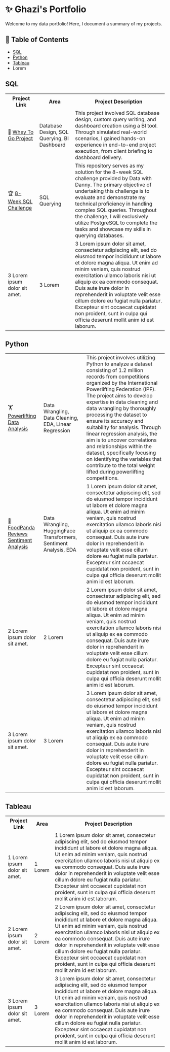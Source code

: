 # ✨ Ghazi's Portfolio 
Welcome to my data portfolio! Here, I document a summary of my projects.
## 📄 Table of Contents
+ <a href="#sql"> SQL </a>
+ <a href="#python"> Python </a>
+ <a href="#tableau"> Tableau </a>
+ Lorem

## <a id="sql"> SQL </a>
<table>
  <tr>
    <th>Project Link</th>
    <th>Area</th>
    <th>Project Description</th>
  </tr>
  <tr>
    <td>💪 <a href="https://github.com/ghazi-hishamuddin/Whey-To-Go-Project">Whey To Go Project</a></td>
    <td>Database Design, SQL Querying, BI Dashboard</td>
    <td>This project involved SQL database design, custom query writing, and dashboard creation using a BI tool. Through simulated real-world scenarios, I gained hands-on experience in end-to-end project execution, from client briefing to dashboard delivery.</td>
  </tr>
  <tr>
    <td>🏆 <a href="https://github.com/ghazi-hishamuddin/8-Week-SQL">8-Week SQL Challenge</a></td>
    <td>SQL Querying</td>
    <td> This repository serves as my solution for the 8-week SQL challenge provided by Data with Danny. The primary objective of undertaking this challenge is to evaluate and demonstrate my technical proficiency in handling complex SQL queries. Throughout the challenge, I will exclusively utilize PostgreSQL to complete the tasks and showcase my skills in querying databases.</td>
  </tr>
  <tr>
    <td>3 Lorem ipsum dolor sit amet.</td>
    <td>3 Lorem</td>
    <td>3 Lorem ipsum dolor sit amet, consectetur adipiscing elit, sed do eiusmod tempor incididunt ut labore et dolore magna aliqua. Ut enim ad minim veniam, quis nostrud exercitation ullamco laboris nisi ut aliquip ex ea commodo consequat. Duis aute irure dolor in
      reprehenderit in voluptate velit esse cillum dolore eu fugiat nulla pariatur. Excepteur sint occaecat cupidatat non proident, sunt in culpa qui officia deserunt mollit anim id est laborum.</td>
  </tr>
</table>

## <a id="python"> Python </a>
<table>
  <tr>
    <td>🏋️ <a href='https://github.com/ghazi-hishamuddin/IPF-EDA/blob/main/ipf_EDA.ipynb'>Powerlifting Data Analysis</th>
    <td>Data Wrangling, Data Cleaning, EDA, Linear Regression</th>
    <td>This project involves utilizing Python to analyze a dataset consisting of 1.2 million records from competitions organized by the International Powerlifting Federation (IPF). The project aims to develop expertise in data cleaning and data wrangling by thoroughly processing the dataset to ensure its accuracy and suitability for analysis. Through linear regression analysis, the aim is to uncover correlations and relationships within the dataset, specifically focusing on identifying the variables that contribute to the total weight lifted during powerlifting competitions.</th>
  </tr>
  <tr>
    <td>🍗 <a href='https://github.com/ghazi-hishamuddin/FoodPanda-Sentiment-Analysis'> FoodPanda Reviews Sentiment Analysis</a> </td>
    <td>Data Wrangling, HuggingFace Transformers, Sentiment Analysis, EDA</td>
    <td>1 Lorem ipsum dolor sit amet, consectetur adipiscing elit, sed do eiusmod tempor incididunt ut labore et dolore magna aliqua. Ut enim ad minim veniam, quis nostrud exercitation ullamco laboris nisi ut aliquip ex ea commodo consequat. Duis aute irure dolor in
      reprehenderit in voluptate velit esse cillum dolore eu fugiat nulla pariatur. Excepteur sint occaecat cupidatat non proident, sunt in culpa qui officia deserunt mollit anim id est laborum.</td>
  </tr>
  <tr>
    <td>2 Lorem ipsum dolor sit amet.</td>
    <td>2 Lorem</td>
    <td>2 Lorem ipsum dolor sit amet, consectetur adipiscing elit, sed do eiusmod tempor incididunt ut labore et dolore magna aliqua. Ut enim ad minim veniam, quis nostrud exercitation ullamco laboris nisi ut aliquip ex ea commodo consequat. Duis aute irure dolor in
      reprehenderit in voluptate velit esse cillum dolore eu fugiat nulla pariatur. Excepteur sint occaecat cupidatat non proident, sunt in culpa qui officia deserunt mollit anim id est laborum.</td>
  </tr>
  <tr>
    <td>3 Lorem ipsum dolor sit amet.</td>
    <td>3 Lorem</td>
    <td>3 Lorem ipsum dolor sit amet, consectetur adipiscing elit, sed do eiusmod tempor incididunt ut labore et dolore magna aliqua. Ut enim ad minim veniam, quis nostrud exercitation ullamco laboris nisi ut aliquip ex ea commodo consequat. Duis aute irure dolor in
      reprehenderit in voluptate velit esse cillum dolore eu fugiat nulla pariatur. Excepteur sint occaecat cupidatat non proident, sunt in culpa qui officia deserunt mollit anim id est laborum.</td>
  </tr>
</table>

## <a id="tableau"> Tableau </a>
<table>
  <tr>
    <th>Project Link</th>
    <th>Area</th>
    <th>Project Description</th>
  </tr>
  <tr>
    <td>1 Lorem ipsum dolor sit amet.</td>
    <td>1 Lorem</td>
    <td>1 Lorem ipsum dolor sit amet, consectetur adipiscing elit, sed do eiusmod tempor incididunt ut labore et dolore magna aliqua. Ut enim ad minim veniam, quis nostrud exercitation ullamco laboris nisi ut aliquip ex ea commodo consequat. Duis aute irure dolor in
      reprehenderit in voluptate velit esse cillum dolore eu fugiat nulla pariatur. Excepteur sint occaecat cupidatat non proident, sunt in culpa qui officia deserunt mollit anim id est laborum.</td>
  </tr>
  <tr>
    <td>2 Lorem ipsum dolor sit amet.</td>
    <td>2 Lorem</td>
    <td>2 Lorem ipsum dolor sit amet, consectetur adipiscing elit, sed do eiusmod tempor incididunt ut labore et dolore magna aliqua. Ut enim ad minim veniam, quis nostrud exercitation ullamco laboris nisi ut aliquip ex ea commodo consequat. Duis aute irure dolor in
      reprehenderit in voluptate velit esse cillum dolore eu fugiat nulla pariatur. Excepteur sint occaecat cupidatat non proident, sunt in culpa qui officia deserunt mollit anim id est laborum.</td>
  </tr>
  <tr>
    <td>3 Lorem ipsum dolor sit amet.</td>
    <td>3 Lorem</td>
    <td>3 Lorem ipsum dolor sit amet, consectetur adipiscing elit, sed do eiusmod tempor incididunt ut labore et dolore magna aliqua. Ut enim ad minim veniam, quis nostrud exercitation ullamco laboris nisi ut aliquip ex ea commodo consequat. Duis aute irure dolor in
      reprehenderit in voluptate velit esse cillum dolore eu fugiat nulla pariatur. Excepteur sint occaecat cupidatat non proident, sunt in culpa qui officia deserunt mollit anim id est laborum.</td>
  </tr>
</table>
